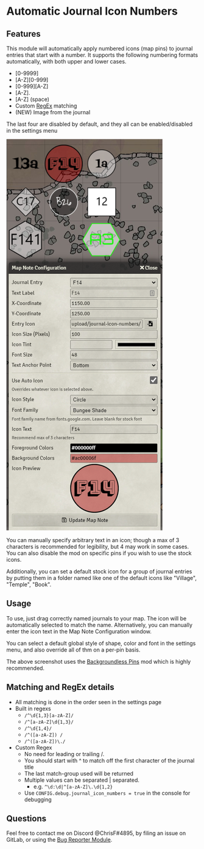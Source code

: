 # Automatic Journal Icon Numbers

## Features
This module will automatically apply numbered icons (map pins) to journal entries that start with a number.  It supports the following numbering formats automatically, with both upper and lower cases.

* [0-9999]
* [A-Z][0-999]
* [0-999][A-Z]
* [A-Z].
* [A-Z] (space)
* Custom [RegEx](https://developer.mozilla.org/en-US/docs/Web/JavaScript/Guide/Regular_Expressions) matching
* (NEW) Image from the journal

The last four are disabled by default, and they all can be enabled/disabled in the settings menu

![Example of assorted pins on a map](example.png)

You can manually specify arbitrary text in an icon; though a max of 3 characters is recommended for legibility, but 4 may work in some cases. You can also disable the mod on specific pins if you wish to use the stock icons.

Additionally, you can set a default stock icon for a group of journal entries by putting them in a folder named like one of the default icons like "Village", "Temple", "Book".
 
 
## Usage
To use, just drag correctly named journals to your map. The icon will be automatically selected to match the name. Alternatively, you can manually enter the icon text in the Map Note Configuration window.

You can select a default global style of shape, color and font in the settings menu, and also override all of thm on a per-pin basis.

The above screenshot uses the [Backgroundless Pins](https://foundryvtt.com/packages/backgroundless-pins/) mod which is highly recommended.

## Matching and RegEx details
* All matching is done in the order seen in the settings page
* Built in regexs
    * `/^\d{1,3}[a-zA-Z]/`
    * `/^[a-zA-Z]\d{1,3}/`
    * `/^\d{1,4}/`
    * `/^([a-zA-Z]) /`
    * `/^([a-zA-Z])\./`
* Custom Regex
    * No need for leading or trailing /. 
    * You should start with ^ to match off the first character of the journal title 
    * The last match-group used will be returned
    * Multiple values can be separated | separated. 
        * e.g. `^\d:\d|^[a-zA-Z]\.\d{1,2}`
    * Use `CONFIG.debug.journal_icon_numbers = true` in the console for debugging


## Questions
Feel free to contact me on Discord \@ChrisF#4895, by filing an issue on GitLab, or using the [Bug Reporter Module](https://foundryvtt.com/packages/bug-reporter/).
